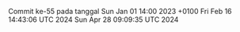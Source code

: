 Commit ke-55 pada tanggal Sun Jan 01 14:00 2023 +0100
Fri Feb 16 14:43:06 UTC 2024
Sun Apr 28 09:09:35 UTC 2024
